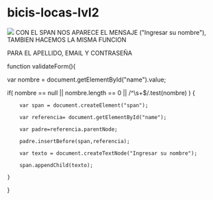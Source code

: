 # bicis-locas-lvl2

![](http://2.1m.yt/oLTRLLm.jpg)
CON EL SPAN NOS APARECE EL MENSAJE ("Ingresar su nombre"), TAMBIEN HACEMOS LA MISMA FUNCION 

PARA EL APELLIDO, EMAIL Y CONTRASEÑA

  function validateForm(){
  
  var nombre = document.getElementById("name").value;
  
  if( nombre == null || nombre.length == 0 || /^\s+$/.test(nombre) ) {
  
        var span = document.createElement("span");
        
        var referencia= document.getElementById("name");
        
        var padre=referencia.parentNode;
        
        padre.insertBefore(span,referencia);
        
        var texto = document.createTextNode("Ingresar su nombre");
        
        span.appendChild(texto);
        
    }
    
  }
